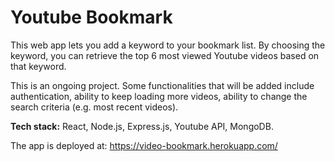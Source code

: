 # Youtube Bookmark

This web app lets you add a keyword to your bookmark list. By choosing the keyword, you can retrieve the top 6 most viewed Youtube videos based on that keyword.

This is an ongoing project. Some functionalities that will be added include authentication, ability to keep loading more videos, ability to change the search criteria (e.g. most recent videos).

**Tech stack:** React, Node.js, Express.js, Youtube API, MongoDB.

The app is deployed at: https://video-bookmark.herokuapp.com/
